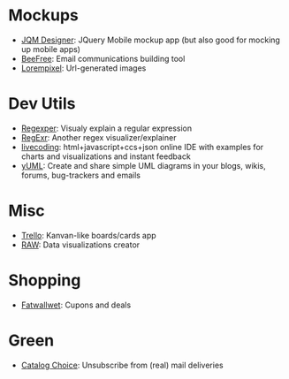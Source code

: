 # Mockups

- [JQM Designer](http://jqmdesigner.appspot.com): JQuery Mobile mockup app (but also good for mocking up mobile apps)
- [BeeFree](https://beefree.io): Email communications building tool
- [Lorempixel](http://lorempixel.com/): Url-generated images

# Dev Utils

- [Regexper](http://www.regexper.com): Visualy explain a regular expression
- [RegExr](http://regexr.com): Another regex visualizer/explainer
- [livecoding](http://livecoding.io): html+javascript+ccs+json online IDE with examples for charts and visualizations and instant feedback
- [yUML](http://yuml.me): Create and share simple UML diagrams in your blogs, wikis, forums, bug-trackers and emails

# Misc

- [Trello](https://trello.com): Kanvan-like boards/cards app
- [RAW](http://app.raw.densitydesign.org/): Data visualizations creator

# Shopping

- [Fatwallwet](http://www.fatwallet.com/): Cupons and deals

# Green

- [Catalog Choice](https://nyc.catalogchoice.org): Unsubscribe from (real) mail deliveries
